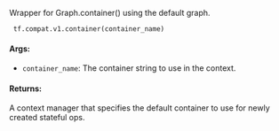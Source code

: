 
Wrapper for Graph.container() using the default graph.

```
 tf.compat.v1.container(container_name)
```
#### Args:
- `container_name`: The container string to use in the context.
#### Returns:

A context manager that specifies the default container to use for newly created stateful ops.
